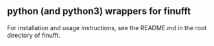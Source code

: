 ## python (and python3) wrappers for finufft

For installation and usage instructions, see the README.md in the root directory of finufft.
